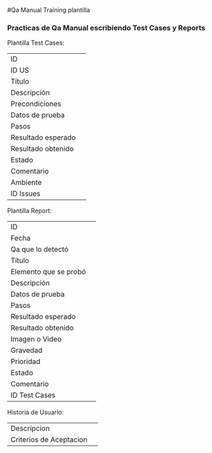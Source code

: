 #Qa Manual Training plantilla

### Practicas de Qa Manual escribiendo Test Cases y Reports

Plantilla Test Cases:

|                    |                                                                                                                                                                                                               |
| ------------------ | ------------------------------------------------------------------------------------------------------------------------------------------------------------------------------------------------------------- |
| ID                 |                                                                                                                                                                                                               |
| ID US              |                                                                                                                                                                                                               |
| Título             |                                                                                                                                                                                                               |
| Descripción        |                                                                                                                                                                                                               |
| Precondiciones     |                                                                                                                                                                                                               |
| Datos de prueba    |                                                                                                                                                                                                               |
| Pasos              |                                                                                                                                                                                                               |
| Resultado esperado |                                                                                                                                                                                                               |
| Resultado obtenido |                                                                                                                                                                                                               |
| Estado             |                                                                                                                                                                                                               |
| Comentario         |                                                                                                                                                                                                               |
| Ambiente         |                                                                                                                                                                                                               |
| ID Issues          |                                                                                                                                                                                                               |

Plantilla Report:

|                    |                                                                                                                                                                                                               |
| ------------------ | ------------------------------------------------------------------------------------------------------------------------------------------------------------------------------------------------------------- |
| ID                 |                                                                                                                                                                                                               |
| Fecha              |                                                                                                                                                                                                               |
| Qa que lo detectó  |                                                                                                                                                                                                               |
| Título             |                                                                                                                                                                                                               |
| Elemento que se probó  |                                                                                                                                                                                                               |
| Descripción        |                                                                                                                                                                                                               |
| Datos de prueba    |                                                                                                                                                                                                               |
| Pasos              |                                                                                                                                                                                                               |
| Resultado esperado |                                                                                                                                                                                                               |
| Resultado obtenido |                                                                                                                                                                                                               |
| Imagen o Video     |                                                                                                                                                                                                               |
| Gravedad           |                                                                                                                                                                                                               |
| Prioridad          |                                                                                                                                                                                                               |
| Estado             |                                                                                                                                                                                                               |
| Comentario         |                                                                                                                                                                                                               |
| ID Test Cases      |                                                                                                                                                                                                               |

Historia de Usuario:

|                    |                                                                                                                                                                                                               |
| ------------------ | ------------------------------------------------------------------------------------------------------------------------------------------------------------------------------------------------------------- |
| Descripcion         |                                                                                                                                                                                                               |
| Criterios de Aceptacion |                                                                                                                                                                                                               |

